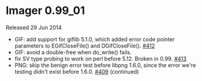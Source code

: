 # Imager 0.99_01

Released 29 Jun 2014

- GIF: add support for giflib 5.1.0, which added error code pointer parameters to EGifCloseFile() and DGifCloseFile(). [#412](https://github.com/tonycoz/imager/issues/412)
- GIF: avoid a double-free when do_write() fails.
- fix SV type probing to work on perl before 5.12. Broken in 0.99. [#413](https://github.com/tonycoz/imager/issues/413)
- PNG: skip the benign error test before libpng 1.6.0, since the error we're testing didn't exist before 1.6.0. [#409](https://github.com/tonycoz/imager/issues/409) (continued)